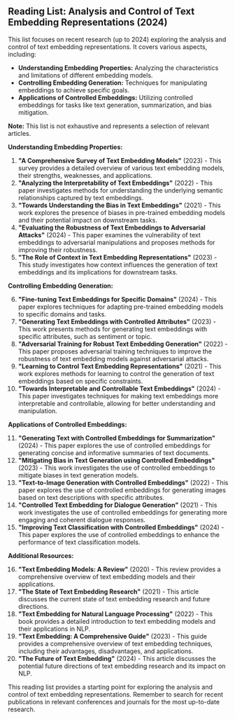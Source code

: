 ## Reading List: Analysis and Control of Text Embedding Representations (2024)

This list focuses on recent research (up to 2024) exploring the analysis and control of text embedding representations. It covers various aspects, including:

* **Understanding Embedding Properties:** Analyzing the characteristics and limitations of different embedding models.
* **Controlling Embedding Generation:** Techniques for manipulating embeddings to achieve specific goals.
* **Applications of Controlled Embeddings:** Utilizing controlled embeddings for tasks like text generation, summarization, and bias mitigation.

**Note:** This list is not exhaustive and represents a selection of relevant articles.

**Understanding Embedding Properties:**

1. **"A Comprehensive Survey of Text Embedding Models"** (2023) - This survey provides a detailed overview of various text embedding models, their strengths, weaknesses, and applications.
2. **"Analyzing the Interpretability of Text Embeddings"** (2022) - This paper investigates methods for understanding the underlying semantic relationships captured by text embeddings.
3. **"Towards Understanding the Bias in Text Embeddings"** (2021) - This work explores the presence of biases in pre-trained embedding models and their potential impact on downstream tasks.
4. **"Evaluating the Robustness of Text Embeddings to Adversarial Attacks"** (2024) - This paper examines the vulnerability of text embeddings to adversarial manipulations and proposes methods for improving their robustness.
5. **"The Role of Context in Text Embedding Representations"** (2023) - This study investigates how context influences the generation of text embeddings and its implications for downstream tasks.

**Controlling Embedding Generation:**

6. **"Fine-tuning Text Embeddings for Specific Domains"** (2024) - This paper explores techniques for adapting pre-trained embedding models to specific domains and tasks.
7. **"Generating Text Embeddings with Controlled Attributes"** (2023) - This work presents methods for generating text embeddings with specific attributes, such as sentiment or topic.
8. **"Adversarial Training for Robust Text Embedding Generation"** (2022) - This paper proposes adversarial training techniques to improve the robustness of text embedding models against adversarial attacks.
9. **"Learning to Control Text Embedding Representations"** (2021) - This work explores methods for learning to control the generation of text embeddings based on specific constraints.
10. **"Towards Interpretable and Controllable Text Embeddings"** (2024) - This paper investigates techniques for making text embeddings more interpretable and controllable, allowing for better understanding and manipulation.

**Applications of Controlled Embeddings:**

11. **"Generating Text with Controlled Embeddings for Summarization"** (2024) - This paper explores the use of controlled embeddings for generating concise and informative summaries of text documents.
12. **"Mitigating Bias in Text Generation using Controlled Embeddings"** (2023) - This work investigates the use of controlled embeddings to mitigate biases in text generation models.
13. **"Text-to-Image Generation with Controlled Embeddings"** (2022) - This paper explores the use of controlled embeddings for generating images based on text descriptions with specific attributes.
14. **"Controlled Text Embedding for Dialogue Generation"** (2021) - This work investigates the use of controlled embeddings for generating more engaging and coherent dialogue responses.
15. **"Improving Text Classification with Controlled Embeddings"** (2024) - This paper explores the use of controlled embeddings to enhance the performance of text classification models.

**Additional Resources:**

16. **"Text Embedding Models: A Review"** (2020) - This review provides a comprehensive overview of text embedding models and their applications.
17. **"The State of Text Embedding Research"** (2021) - This article discusses the current state of text embedding research and future directions.
18. **"Text Embedding for Natural Language Processing"** (2022) - This book provides a detailed introduction to text embedding models and their applications in NLP.
19. **"Text Embedding: A Comprehensive Guide"** (2023) - This guide provides a comprehensive overview of text embedding techniques, including their advantages, disadvantages, and applications.
20. **"The Future of Text Embedding"** (2024) - This article discusses the potential future directions of text embedding research and its impact on NLP.

This reading list provides a starting point for exploring the analysis and control of text embedding representations. Remember to search for recent publications in relevant conferences and journals for the most up-to-date research.